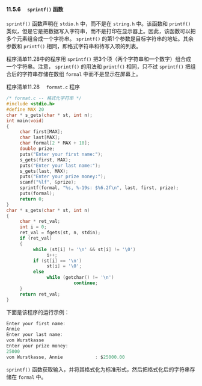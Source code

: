 #### 11.5.6　 `sprintf()` 函数

`sprintf()` 函数声明在 `stdio.h` 中，而不是在 `string.h` 中。该函数和 `printf()` 类似，但是它是把数据写入字符串，而不是打印在显示器上。因此，该函数可以把多个元素组合成一个字符串。 `sprintf()` 的第1个参数是目标字符串的地址。其余参数和 `printf()` 相同，即格式字符串和待写入项的列表。

程序清单11.28中的程序用 `sprintf()` 把3个项（两个字符串和一个数字）组合成一个字符串。注意， `sprintf()` 的用法和 `printf()` 相同，只不过 `sprintf()` 把组合后的字符串存储在数组 `formal` 中而不是显示在屏幕上。

程序清单11.28　 `format.c` 程序

```c
/* format.c -- 格式化字符串 */
#include <stdio.h>
#define MAX 20
char * s_gets(char * st, int n);
int main(void)
{
     char first[MAX];
     char last[MAX];
     char formal[2 * MAX + 10];
     double prize;
     puts("Enter your first name:");
     s_gets(first, MAX);
     puts("Enter your last name:");
     s_gets(last, MAX);
     puts("Enter your prize money:");
     scanf("%lf", &prize);
     sprintf(formal, "%s, %-19s: $%6.2f\n", last, first, prize);
     puts(formal);
     return 0;
}
char * s_gets(char * st, int n)
{
     char * ret_val;
     int i = 0;
     ret_val = fgets(st, n, stdin);
     if (ret_val)
     {
          while (st[i] != '\n' && st[i] != '\0')
               i++;
          if (st[i] == '\n')
               st[i] = '\0';
          else
               while (getchar() != '\n')
                         continue;
     }
     return ret_val;
}
```

下面是该程序的运行示例：

```c
Enter your first name:
Annie
Enter your last name:
von Wurstkasse
Enter your prize money:
25000
von Wurstkasse, Annie            : $25000.00

```

`sprintf()` 函数获取输入，并将其格式化为标准形式，然后把格式化后的字符串存储在 `formal` 中。

